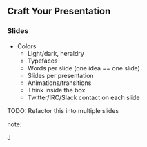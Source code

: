 ## Craft Your Presentation

### Slides

* Colors
  * Light/dark, heraldry
  * Typefaces
  * Words per slide (one idea == one slide)
  * Slides per presentation
  * Animations/transitions
  * Think inside the box
  * Twitter/IRC/Slack contact on each slide

TODO: Refactor this into multiple slides

note: 

J
